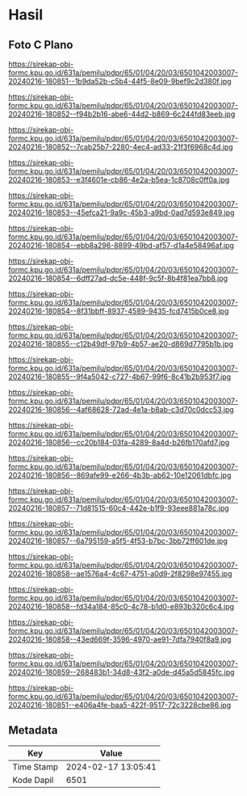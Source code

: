 # Hasil

## Foto C Plano

https://sirekap-obj-formc.kpu.go.id/631a/pemilu/pdpr/65/01/04/20/03/6501042003007-20240216-180851--1b9da52b-c5b4-44f5-8e09-9bef9c2d380f.jpg

https://sirekap-obj-formc.kpu.go.id/631a/pemilu/pdpr/65/01/04/20/03/6501042003007-20240216-180852--f94b2b16-abe6-44d2-b869-6c244fd83eeb.jpg

https://sirekap-obj-formc.kpu.go.id/631a/pemilu/pdpr/65/01/04/20/03/6501042003007-20240216-180852--7cab25b7-2280-4ec4-ad33-21f3f6968c4d.jpg

https://sirekap-obj-formc.kpu.go.id/631a/pemilu/pdpr/65/01/04/20/03/6501042003007-20240216-180853--e3f4601e-cb86-4e2a-b5ea-1c8708c0ff0a.jpg

https://sirekap-obj-formc.kpu.go.id/631a/pemilu/pdpr/65/01/04/20/03/6501042003007-20240216-180853--45efca21-9a9c-45b3-a9bd-0ad7d593e849.jpg

https://sirekap-obj-formc.kpu.go.id/631a/pemilu/pdpr/65/01/04/20/03/6501042003007-20240216-180854--ebb8a296-8899-49bd-af57-d1a4e58496af.jpg

https://sirekap-obj-formc.kpu.go.id/631a/pemilu/pdpr/65/01/04/20/03/6501042003007-20240216-180854--6dff27ad-dc5e-448f-9c5f-8b4f81ea7bb8.jpg

https://sirekap-obj-formc.kpu.go.id/631a/pemilu/pdpr/65/01/04/20/03/6501042003007-20240216-180854--8f31bbff-8937-4589-9435-fcd7415b0ce8.jpg

https://sirekap-obj-formc.kpu.go.id/631a/pemilu/pdpr/65/01/04/20/03/6501042003007-20240216-180855--c12b49df-97b9-4b57-ae20-d869d7795b1b.jpg

https://sirekap-obj-formc.kpu.go.id/631a/pemilu/pdpr/65/01/04/20/03/6501042003007-20240216-180855--9f4a5042-c727-4b67-99f6-8c41b2b953f7.jpg

https://sirekap-obj-formc.kpu.go.id/631a/pemilu/pdpr/65/01/04/20/03/6501042003007-20240216-180856--4af68628-72ad-4e1a-b8ab-c3d70c0dcc53.jpg

https://sirekap-obj-formc.kpu.go.id/631a/pemilu/pdpr/65/01/04/20/03/6501042003007-20240216-180856--cc20b184-03fa-4289-8a4d-b26fb170afd7.jpg

https://sirekap-obj-formc.kpu.go.id/631a/pemilu/pdpr/65/01/04/20/03/6501042003007-20240216-180856--869afe99-e266-4b3b-ab62-10e12061dbfc.jpg

https://sirekap-obj-formc.kpu.go.id/631a/pemilu/pdpr/65/01/04/20/03/6501042003007-20240216-180857--71d81515-60c4-442e-b1f9-93eee881a78c.jpg

https://sirekap-obj-formc.kpu.go.id/631a/pemilu/pdpr/65/01/04/20/03/6501042003007-20240216-180857--6a795159-a5f5-4f53-b7bc-3bb72ff601de.jpg

https://sirekap-obj-formc.kpu.go.id/631a/pemilu/pdpr/65/01/04/20/03/6501042003007-20240216-180858--ae1576a4-4c67-4751-a0d9-2f8298e97455.jpg

https://sirekap-obj-formc.kpu.go.id/631a/pemilu/pdpr/65/01/04/20/03/6501042003007-20240216-180858--fd34a184-85c0-4c78-b1d0-e893b320c6c4.jpg

https://sirekap-obj-formc.kpu.go.id/631a/pemilu/pdpr/65/01/04/20/03/6501042003007-20240216-180858--43ed669f-3596-4970-ae91-7dfa7940f8a9.jpg

https://sirekap-obj-formc.kpu.go.id/631a/pemilu/pdpr/65/01/04/20/03/6501042003007-20240216-180859--268483b1-34d8-43f2-a0de-d45a5d5845fc.jpg

https://sirekap-obj-formc.kpu.go.id/631a/pemilu/pdpr/65/01/04/20/03/6501042003007-20240216-180851--e406a4fe-baa5-422f-9517-72c3228cbe86.jpg


## Metadata

| Key        | Value               |
| ---------- | ------------------- |
| Time Stamp | 2024-02-17 13:05:41 |
| Kode Dapil | 6501                |



